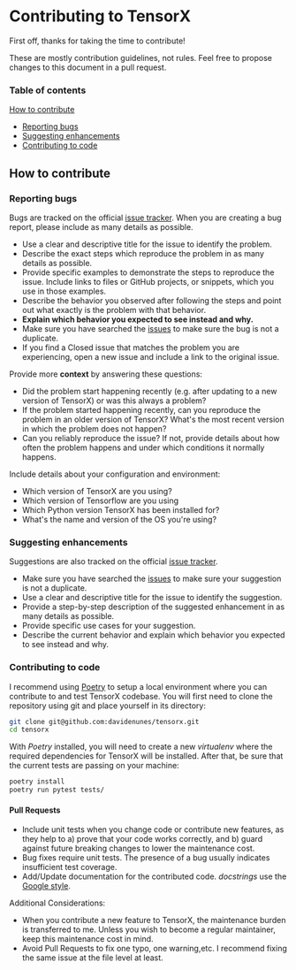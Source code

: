 # Contributing to TensorX
First off, thanks for taking the time to contribute!

These are mostly contribution guidelines, not rules. 
Feel free to propose changes to this document in a pull request.

### Table of contents

[How to contribute](#how-to-contribute)
  
  * [Reporting bugs](#reporting-bugs)
  * [Suggesting enhancements](#suggesting-enhancements)
  * [Contributing to code](#contributing-to-code)
  
## How to contribute

### Reporting bugs

Bugs are tracked on the official [issue tracker](https://github.com/davidenunes/tensorx/issues).
When you are creating a bug report, please include as many details as possible. 
    
   * Use a clear and descriptive title for the issue to identify the problem.
   * Describe the exact steps which reproduce the problem in as many details as possible.
   * Provide specific examples to demonstrate the steps to reproduce the issue. Include links to files or GitHub projects, or snippets, which you use in those examples.
   * Describe the behavior you observed after following the steps and point out what exactly is the problem with that behavior.
   * **Explain which behavior you expected to see instead and why.**
   * Make sure you have searched the [issues](https://github.com/davidenunes/tensorx/issues) to make sure the bug is not a duplicate.
   * If you find a Closed issue that matches the problem you are experiencing, open a new issue and include a link to the original issue.

Provide more **context** by answering these questions:
    
   * Did the problem start happening recently (e.g. after updating to a new version of TensorX) or was this always a problem?
   * If the problem started happening recently, can you reproduce the problem in an older version of TensorX? What's the most recent version in which the problem does not happen?
   * Can you reliably reproduce the issue? If not, provide details about how often the problem happens and under which conditions it normally happens.

Include details about your configuration and environment:

   * Which version of TensorX are you using? 
   * Which version of Tensorflow are you using
   * Which Python version TensorX has been installed for? 
   * What's the name and version of the OS you're using?

### Suggesting enhancements

Suggestions are also tracked on the official [issue tracker](https://github.com/davidenunes/tensorx/issues).

* Make sure you have searched the [issues](https://github.com/davidenunes/tensorx/issues) to make sure your suggestion is not a duplicate.
* Use a clear and descriptive title for the issue to identify the suggestion.
* Provide a step-by-step description of the suggested enhancement in as many details as possible.
* Provide specific use cases for your suggestion.
* Describe the current behavior and explain which behavior you expected to see instead and why.


### Contributing to code

I recommend using [Poetry](https://python-poetry.org/docs/#introduction) to setup a local 
environment where you can contribute to and test TensorX codebase. You will first need to clone the repository using git and place yourself in its directory:

```bash
git clone git@github.com:davidenunes/tensorx.git
cd tensorx
```
With _Poetry_ installed, you will need to create a new _virtualenv_ where the required dependencies for TensorX will be installed. 
After that, be sure that the current tests are passing on your machine:

```bash
poetry install
poetry run pytest tests/
```

#### Pull Requests

* Include unit tests when you change code or contribute new features, as they help to a) prove that your code works correctly, and b) guard against future breaking changes to lower the maintenance cost.
* Bug fixes require unit tests. The presence of a bug usually indicates insufficient test coverage.
* Add/Update documentation for the contributed code. _docstrings_ use the [Google style](https://github.com/google/styleguide/blob/gh-pages/pyguide.md#38-comments-and-docstrings).

Additional Considerations: 

* When you contribute a new feature to TensorX, the maintenance burden is transferred to me. Unless you wish to become a regular maintainer, keep this maintenance cost in mind.
* Avoid Pull Requests to fix one typo, one warning,etc. I recommend fixing the same issue at the file level at least.

